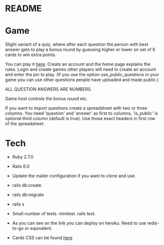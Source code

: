 # README

# Game

Slight variant of a quiz, where after each question the person with best answer gets to play 
a bonus round by guessing higher or lower on set of 6 cards to win extra points. 

You can play it [here](https://github.com/john-hamnavoe/play_yer_cards_richt).
Create an account and the home page explains the rules. 
Login and create games other players will need to create an account and enter the pin to play. 
(If you use the option use_public_questions in your game you can use other questions people have uploaded and made public.)

ALL QUESTION ANSWERS ARE NUMBERS. 

Game host controls the bonus round etc. 

If you want to import questions create a spreadsheet with two or three columns. 
You need 'question' and 'answer' as first to columns, 'is_public' is optional third column (default is true).
Use those exact headers in first row of the spreadsheet.

# Tech

* Ruby 2.7.0

* Rails 6.0

* Update the mailer configuration if you want to clone and use.

* rails db:create

* rails db:migrate

* rails s

* Small number of tests. minitest. rails test.

* As you can see on the link you can deploy on heroku. Need to use redis-to-go or equivalent.

* Cards CSS can be found [here](https://github.com/selfthinker/CSS-Playing-Cards)
